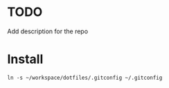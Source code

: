 # TODO

Add description for the repo

# Install

    ln -s ~/workspace/dotfiles/.gitconfig ~/.gitconfig
